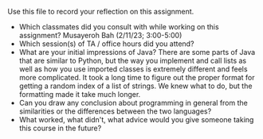 Use this file to record your reflection on this assignment.

- Which classmates did you consult with while working on this assignment?
Musayeroh Bah (2/11/23; 3:00-5:00)
- Which session(s) of TA / office hours did you attend?
- What are your initial impressions of Java? 
There are some parts of Java that are similar to Python, but the way you implement and call lists as well as how you use imported classes is extremely different and feels more complicated. It took a long time to figure out the proper format for getting a random index of a list of strings. We knew what to do, but the formatting made it take much longer.
- Can you draw any conclusion about programming in general from the similarities or the differences between the two languages? 
- What worked, what didn't, what advice would you give someone taking this course in the future?

